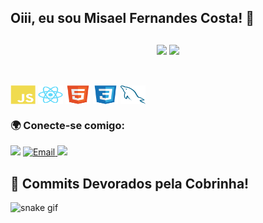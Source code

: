 ## Oiii, eu sou Misael Fernandes Costa! 🚀




##



<div align="center">
  <img height="180em" src="https://github-readme-stats.vercel.app/api?username=Misa733&show_icons=true&theme=radical"/>
  <img height="180em" src="https://github-readme-stats.vercel.app/api/top-langs/?username=Misa733&layout=compact&theme=radical"/>
</div>

##
<div style="display: inline_block"><br>
  <img align="center" alt="Misael-Js" height="30" width="40" src="https://raw.githubusercontent.com/devicons/devicon/master/icons/javascript/javascript-plain.svg">
  <img align="center" alt="Misael-React" height="30" width="40" src="https://raw.githubusercontent.com/devicons/devicon/master/icons/react/react-original.svg">
  <img align="center" alt="Misael-HTML" height="30" width="40" src="https://raw.githubusercontent.com/devicons/devicon/master/icons/html5/html5-original.svg">
  <img align="center" alt="Misael-CSS" height="30" width="40" src="https://raw.githubusercontent.com/devicons/devicon/master/icons/css3/css3-original.svg">
  <img align="center" alt="Misael-SQL" height="30" width="40" src="https://raw.githubusercontent.com/devicons/devicon/master/icons/mysql/mysql-original.svg">
</div>

### 🌍 Conecte-se comigo:

<a href="https://instagram.com/misael_733" target="_blank"><img src="https://img.shields.io/badge/-Instagram-%23E4405F?style=for-the-badge&logo=instagram&logoColor=white" target="_blank"></a>
<a href="mailto:misaelfernandes2023@gmail.com">
<img src="https://img.shields.io/badge/-Email-%23333?style=for-the-badge&logo=gmail&logoColor=white" alt="Email" />
<a href="https://www.linkedin.com/in/misael-fernandes-costa" target="_blank"><img src="https://img.shields.io/badge/-LinkedIn-%230077B5?style=for-the-badge&logo=linkedin&logoColor=white" target="_blank"></a>

## 🐍 Commits Devorados pela Cobrinha!

![snake gif](https://github.com/Misa733/Misa733/blob/output/github-contribution-grid-snake.svg)

